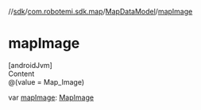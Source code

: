 //[sdk](../../../index.md)/[com.robotemi.sdk.map](../index.md)/[MapDataModel](index.md)/[mapImage](map-image.md)



# mapImage  
[androidJvm]  
Content  
@(value = Map_Image)  
  
var [mapImage](map-image.md): [MapImage](../-map-image/index.md)  



